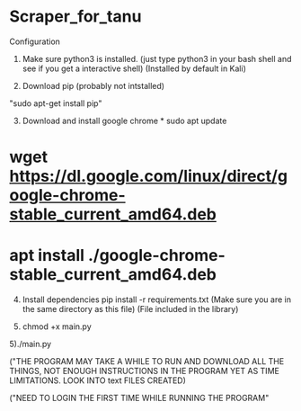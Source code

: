 # Scraper_for_tanu

Configuration
1) Make sure python3 is installed. (just type python3 in your bash shell and see if you get a interactive shell)
(Installed by default in Kali)

2) Download pip (probably not intstalled) 
  
  "sudo apt-get install pip"
  
3) Download and install google chrome *
  sudo apt update
  # wget https://dl.google.com/linux/direct/google-chrome-stable_current_amd64.deb
  # apt install ./google-chrome-stable_current_amd64.deb
 
4) Install dependencies
pip install -r requirements.txt (Make sure you are in the same directory as this file)
(File included in the library)

4) chmod +x main.py

5)./main.py

("THE PROGRAM MAY TAKE A WHILE TO RUN AND DOWNLOAD ALL THE THINGS, NOT ENOUGH INSTRUCTIONS IN THE PROGRAM YET AS TIME LIMITATIONS.
LOOK INTO text FILES CREATED)

("NEED TO LOGIN THE FIRST TIME WHILE RUNNING THE PROGRAM"

